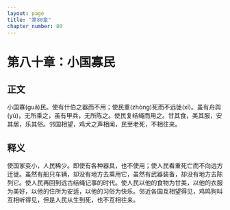 ```yaml
---
layout: page
title: "第80章"
chapter_number: 80
---
```


# 第八十章：小国寡民

## 正文
小国寡(guǎ)民。使有什伯之器而不用；使民重(zhòng)死而不远徙(xǐ)。虽有舟舆(yú)，无所乘之，虽有甲兵，无所陈之。使民复结绳而用之。甘其食，美其服，安其居，乐其俗。邻国相望，鸡犬之声相闻，民至老死，不相往来。

## 释义
使国家变小，人民稀少。即使有各种器具，也不使用；使人民看重死亡而不向远方迁徙。虽然有船只车辆，却没有地方去乘用它，虽然有武器装备，却没有地方去陈列它。使人民再回到远古结绳记事的时代。使人民以他的食物为甘美，以他的衣服为美好，以他的住所为安适，以他的习俗为快乐。邻近各国互相望得见，鸡鸣狗叫互相听得见，但是人民从生到死，也不互相往来。